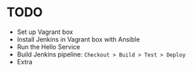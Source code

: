 # TODO

- Set up Vagrant box
- Install Jenkins in Vagrant box with Ansible
- Run the Hello Service
- Build Jenkins pipeline: `Checkout > Build > Test > Deploy`
- Extra
